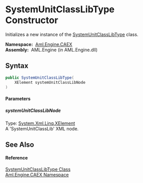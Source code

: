 SystemUnitClassLibType Constructor
==================================
Initializes a new instance of the [SystemUnitClassLibType][1] class.

  **Namespace:**  [Aml.Engine.CAEX][2]  
  **Assembly:**  AML.Engine (in AML.Engine.dll)

Syntax
------

```csharp
public SystemUnitClassLibType(
	XElement systemUnitClassLibNode
)
```

#### Parameters

##### *systemUnitClassLibNode*
Type: [System.Xml.Linq.XElement][3]  
A 'SystemUnitClassLib' XML node.


See Also
--------

#### Reference
[SystemUnitClassLibType Class][1]  
[Aml.Engine.CAEX Namespace][2]  

[1]: README.md
[2]: ../README.md
[3]: https://docs.microsoft.com/dotnet/api/system.xml.linq.xelement
[4]: https://www.automationml.org
[5]: ../../icons/logoShade.png